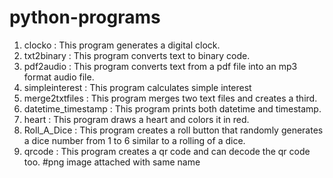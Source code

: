 # python-programs


1. clocko : This program generates a digital clock.
2. txt2binary : This program converts text to binary code.
3. pdf2audio : This program converts text from a pdf file into an mp3 format audio file.
4. simpleinterest : This program calculates simple interest
5. merge2txtfiles : This program merges two text files and creates a third.
6. datetime_timestamp : This program prints both datetime and timestamp.
7. heart : This program draws a heart and colors it in red.
8. Roll_A_Dice : This program creates a roll button that randomly generates a dice number from 1 to 6 similar to a rolling of a dice. 
9. qrcode : This program creates a qr code and can decode the qr code too. #png image attached with same name
